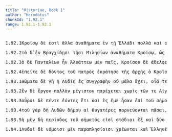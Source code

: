 ```yaml
---
title: "Historiae, Book 1"
author: "Herodotus"
chunkId: "1.92.1"
range: 1.92.1-1.92.1
---
```


<pre class="greek prose syntax" data-urn="urn:cts:greekLit:tlg0016.tlg001"><p><span class="subdoc" data-subdoc="1.92.1">1.92.1</span><span class="sentence"><span class=" dative" data-flags="n-s---md-" data-head="10" data-id="1" data-lemma="Κροῖσος">Κροίσῳ </span><span class=" " data-flags="d--------" data-head="3" data-id="2" data-lemma="δέ">δὲ </span><span class="verb " data-flags="v3spia---" data-head="0" data-id="3" data-lemma="εἰμί">ἐστὶ </span><span class=" nominative" data-flags="a-p---nn-" data-head="5" data-id="4" data-lemma="ἄλλος">ἄλλα </span><span class=" nominative" data-def="that which is set up:, votive offering set up, delight, ornament" data-flags="n-p---nn-" data-head="10" data-id="5" data-lemma="ἀνάθημα">ἀναθήματα </span><span class=" " data-def="into, to, into" data-flags="r--------" data-head="3" data-id="6" data-lemma="εἰς">ἐν </span><span class=" dative" data-flags="l-s---fd-" data-head="8" data-id="7" data-lemma="ὁ">τῇ </span><span class=" dative" data-def="part of Phthiotis, Northern Greece, all lands inhabited by Hellenes" data-flags="n-s---fd-" data-head="6" data-id="8" data-lemma="Ἑλλάς">Ἑλλάδι </span><span class=" nominative" data-def="many, many, many" data-flags="a-p---nn-" data-head="5" data-id="9" data-lemma="πολύς">πολλὰ </span><span class=" " data-flags="c--------" data-head="3" data-id="10" data-lemma="καί">καὶ </span><span class=" " data-flags="d--------" data-head="14" data-id="11" data-lemma="οὐ">οὐ </span><span class=" nominative" data-flags="l-p---nn-" data-head="13" data-id="12" data-lemma="ὁ">τὰ </span><span class="verb nominative" data-def="verbum, word, will say" data-flags="v-prpenn-" data-head="10" data-id="13" data-lemma="ἐρῶ">εἰρημένα </span><span class=" nominative" data-def="alone, solitary, bereft of, without" data-flags="a-p---nn-" data-head="13" data-id="14" data-lemma="μόνος">μοῦνα</span><span class=" " data-flags="u--------" data-head="0" data-id="15" data-lemma=".">. </span></span><span class="sentence"><span class=" " data-def="into, to, into" data-flags="r--------" data-head="41" data-id="1" data-lemma="εἰς">ἐν </span><span class=" " data-def="indeed, of a truth, but, indeed" data-flags="d--------" data-head="32" data-id="2" data-lemma="μέν">μὲν </span><span class=" " data-def="for, yes, . . , no, ay doubtless" data-flags="d--------" data-head="32" data-id="3" data-lemma="γάρ">γὰρ </span><span class=" dative" data-def="to Thebes, at Thebes, from Thebes" data-flags="n-p---fd-" data-head="1" data-id="4" data-lemma="Θῆβαι">Θήβῃσι </span><span class=" dative" data-flags="l-p---fd-" data-head="4" data-id="5" data-lemma="ὁ">τῇσι </span><span class=" genitive" data-def="a Boeotian, cattle-pastures, gluttonous" data-flags="n-p---mg-" data-head="4" data-id="6" data-lemma="Βοιωτός">Βοιωτῶν </span><span class=" nominative" data-def="three-footed, of, with three feet, measuring three feet" data-flags="n-s---mn-" data-head="41" data-id="7" data-lemma="τρίπους">τρίπους </span><span class=" nominative" data-def="golden, golden, enriched" data-flags="a-s---mn-" data-head="7" data-id="8" data-lemma="χρύσεος">χρύσεος</span><span class=" " data-flags="u--------" data-head="11" data-id="9" data-lemma=",">, </span><span class=" accusative" data-flags="l-s---ma-" data-head="11" data-id="10" data-lemma="ὁ">τὸν </span><span class="verb " data-def="lay upon, lay on, put on board ship" data-flags="v3saia---" data-head="7" data-id="11" data-lemma="ἀνατίθημι">ἀνέθηκέ </span><span class=" dative" data-flags="l-s---md-" data-head="13" data-id="12" data-lemma="ὁ">τῷ </span><span class=" dative" data-def="" data-flags="n-s---md-" data-head="11" data-id="13" data-lemma="Ἀπόλλων">Ἀπόλλωνι </span><span class=" dative" data-flags="l-s---md-" data-head="13" data-id="14" data-lemma="ὁ">τῷ </span><span class=" dative" data-flags="a-s---md-" data-head="13" data-id="15" data-lemma="Ἰσμήνιος">Ἰσμηνίῳ</span><span class=" " data-flags="u--------" data-head="41" data-id="16" data-lemma=",">, </span><span class=" " data-def="into, to, into" data-flags="r--------" data-head="42" data-id="17" data-lemma="εἰς">ἐν </span><span class=" " data-flags="d--------" data-head="32" data-id="18" data-lemma="δέ">δὲ </span><span class=" dative" data-def="magic" data-flags="n-s---fd-" data-head="17" data-id="19" data-lemma="Ἔφεσος">Ἐφέσῳ </span><span class=" nominative" data-flags="l-p---fn-" data-head="22" data-id="20" data-lemma="ὁ">αἵ </span><span class=" " data-flags="d--------" data-head="25" data-id="21" data-lemma="τε">τε </span><span class=" nominative" data-def="bullock, bull, ox, cow, cattle" data-flags="n-p---mn-" data-head="25" data-id="22" data-lemma="βοῦς">βόες </span><span class=" nominative" data-flags="l-p---fn-" data-head="22" data-id="23" data-lemma="ὁ">αἱ </span><span class=" nominative" data-def="golden, golden, enriched" data-flags="a-p---fn-" data-head="22" data-id="24" data-lemma="χρύσεος">χρύσεαι </span><span class=" " data-flags="c--------" data-head="42" data-id="25" data-lemma="καί">καὶ </span><span class=" genitive" data-flags="l-p---mg-" data-head="27" data-id="26" data-lemma="ὁ">τῶν </span><span class=" genitive" data-def="pillar, pillars, pillars" data-flags="n-p---mg-" data-head="29" data-id="27" data-lemma="κίων">κιόνων </span><span class=" nominative" data-flags="l-p---fn-" data-head="29" data-id="28" data-lemma="ὁ">αἱ </span><span class=" nominative" data-def="many, many, many" data-flags="a-p---fn-" data-head="25" data-id="29" data-lemma="πολύς">πολλαί</span><span class=" " data-flags="u--------" data-head="42" data-id="30" data-lemma=",">, </span><span class=" " data-def="into, to, into" data-flags="r--------" data-head="43" data-id="31" data-lemma="εἰς">ἐν </span><span class=" " data-flags="c--------" data-head="0" data-id="32" data-lemma="δέ">δὲ </span><span class=" genitive" data-def="before a temple, whose statues stood before the temple, before the great temple" data-flags="n-s---fg-" data-head="31" data-id="33" data-lemma="πρόναος">Προνηίης </span><span class=" genitive" data-flags="l-s---fg-" data-head="33" data-id="34" data-lemma="ὁ">τῆς </span><span class=" " data-def="into, to, into" data-flags="r--------" data-head="33" data-id="35" data-lemma="εἰς">ἐν </span><span class=" dative" data-def="Delphi, at Delphi, the Delphians" data-flags="n-p---md-" data-head="35" data-id="36" data-lemma="Δελφοί">Δελφοῖσι </span><span class=" nominative" data-def="shield, body of men-at-arms, deep" data-flags="n-s---fn-" data-head="43" data-id="37" data-lemma="ἀσπίς">ἀσπὶς </span><span class=" nominative" data-def="golden, golden, enriched" data-flags="a-s---fn-" data-head="37" data-id="38" data-lemma="χρύσεος">χρυσέη </span><span class=" nominative" data-def="big, full-grown, elder" data-flags="a-s---fn-" data-head="37" data-id="39" data-lemma="μέγας">μεγάλη</span><span class=" " data-flags="u--------" data-head="0" data-id="40" data-lemma=".">. </span></span><span class="sentence"><span class=" nominative" data-def="this, u, this man here" data-flags="p-p---nn-" data-head="7" data-id="1" data-lemma="οὗτος">ταῦτα </span><span class=" " data-def="indeed, of a truth, but, indeed" data-flags="d--------" data-head="11" data-id="2" data-lemma="μέν">μὲν </span><span class=" " data-flags="d--------" data-head="4" data-id="3" data-lemma="καί">καὶ </span><span class=" " data-def="yet, still, ever, already" data-flags="d--------" data-head="8" data-id="4" data-lemma="ἔτι">ἔτι </span><span class=" " data-def="into, to, into" data-flags="r--------" data-head="8" data-id="5" data-lemma="εἰς">ἐς </span><span class=" accusative" data-def="I at least, for my part, indeed, for myself, me, we two" data-flags="p1s---ma-" data-head="5" data-id="6" data-lemma="ἐγώ">ἐμὲ </span><span class="verb " data-flags="v3siia---" data-head="11" data-id="7" data-lemma="εἰμί">ἦν </span><span class="verb nominative" data-flags="v-pppann-" data-head="7" data-id="8" data-lemma="περίειμι">περιεόντα</span><span class=" " data-flags="u--------" data-head="7" data-id="9" data-lemma=",">, </span><span class=" nominative" data-flags="l-p---nn-" data-head="12" data-id="10" data-lemma="ὁ">τὰ </span><span class=" " data-flags="c--------" data-head="0" data-id="11" data-lemma="δέ">δ̓ </span><span class="verb " data-def="destroy utterly, perish utterly out of, perish utterly" data-flags="v3sria---" data-head="11" data-id="12" data-lemma="ἐξαπόλλυμι">ἐξαπόλωλε </span><span class=" genitive" data-flags="l-p---ng-" data-head="14" data-id="13" data-lemma="ὁ">τῶν </span><span class=" genitive" data-def="that which is set up:, votive offering set up, delight, ornament" data-flags="n-p---ng-" data-head="10" data-id="14" data-lemma="ἀνάθημα">ἀναθημάτων</span><span class=" " data-flags="u--------" data-head="0" data-id="15" data-lemma="·">· </span></span></p><p><span class="subdoc" data-subdoc="1.92.2">1.92.2</span><span class="sentence"><span class=" nominative" data-flags="l-p---nn-" data-head="7" data-id="1" data-lemma="ὁ">τὰ </span><span class=" " data-flags="d--------" data-head="23" data-id="2" data-lemma="δέ">δ̓ </span><span class=" " data-def="into, to, into" data-flags="r--------" data-head="7" data-id="3" data-lemma="εἰς">ἐν </span><span class=" dative" data-flags="n-p---md-" data-head="3" data-id="4" data-lemma="Βράγχιδαι">Βραγχίδῃσι </span><span class=" dative" data-flags="l-p---fd-" data-head="4" data-id="5" data-lemma="ὁ">τῇσι </span><span class=" genitive" data-def="the Milesians" data-flags="n-p---fg-" data-head="4" data-id="6" data-lemma="Μιλήσιος">Μιλησίων </span><span class=" nominative" data-def="that which is set up:, votive offering set up, delight, ornament" data-flags="n-p---nn-" data-head="23" data-id="7" data-lemma="ἀνάθημα">ἀναθήματα </span><span class=" dative" data-flags="n-s---md-" data-head="7" data-id="8" data-lemma="Κροῖσος">Κροίσῳ</span><span class=" " data-flags="u--------" data-head="10" data-id="9" data-lemma=",">, </span><span class=" " data-def="so, thus, as, how" data-flags="c--------" data-head="23" data-id="10" data-lemma="ὡς">ὡς </span><span class=" nominative" data-def="I at least, for my part, indeed, for myself, me, we two" data-flags="p1s---mn-" data-head="12" data-id="11" data-lemma="ἐγώ">ἐγὼ </span><span class="verb " data-def="learn, by hearsay, by inquiry" data-flags="v1spie---" data-head="10" data-id="12" data-lemma="πυνθάνομαι">πυνθάνομαι</span><span class=" " data-flags="u--------" data-head="10" data-id="13" data-lemma=",">, </span><span class=" nominative" data-def="equal, like, like" data-flags="a-p---nn-" data-head="17" data-id="14" data-lemma="ἴσος">ἴσα </span><span class=" " data-flags="d--------" data-head="17" data-id="15" data-lemma="τε">τε </span><span class=" accusative" data-def="standing-place, farmstead, steading, stable" data-flags="n-s---ma-" data-head="14" data-id="16" data-lemma="σταθμός">σταθμὸν </span><span class=" " data-flags="c--------" data-head="23" data-id="17" data-lemma="καί">καὶ </span><span class=" nominative" data-flags="a-p---nn-" data-head="17" data-id="18" data-lemma="ὁμοῖος">ὅμοια </span><span class=" dative" data-flags="l-p---md-" data-head="17" data-id="19" data-lemma="ὁ">τοῖσι </span><span class=" " data-def="into, to, into" data-flags="r--------" data-head="19" data-id="20" data-lemma="εἰς">ἐν </span><span class=" dative" data-def="Delphi, at Delphi, the Delphians" data-flags="n-p---md-" data-head="20" data-id="21" data-lemma="Δελφοί">Δελφοῖσι</span><span class=" " data-flags="u--------" data-head="0" data-id="22" data-lemma="...">... </span></span><span class="sentence"><span class=" accusative" data-flags="l-p---na-" data-head="11" data-id="1" data-lemma="ὁ">τὰ </span><span class=" " data-def="indeed, of a truth, but, indeed" data-flags="d--------" data-head="22" data-id="2" data-lemma="μέν">μέν </span><span class=" " data-flags="d--------" data-head="7" data-id="3" data-lemma="νῦν">νυν </span><span class=" " data-def="into, to, into" data-flags="r--------" data-head="7" data-id="4" data-lemma="εἰς">ἔς </span><span class=" " data-flags="d--------" data-head="7" data-id="5" data-lemma="τε">τε </span><span class=" accusative" data-def="Delphi, at Delphi, the Delphians" data-flags="n-p---ma-" data-head="4" data-id="6" data-lemma="Δελφοί">Δελφοὺς </span><span class=" " data-flags="c--------" data-head="1" data-id="7" data-lemma="καί">καὶ </span><span class=" " data-def="into, to, into" data-flags="r--------" data-head="7" data-id="8" data-lemma="εἰς">ἐς </span><span class=" genitive" data-flags="l-s---mg-" data-head="10" data-id="9" data-lemma="ὁ">τοῦ </span><span class=" genitive" data-def="Amphiaraus, sanctuary of A, festival of A" data-flags="n-s---fg-" data-head="8" data-id="10" data-lemma="Ἀμφιάραος">Ἀμφιάρεω </span><span class="verb " data-def="lay upon, lay on, put on board ship" data-flags="v3saia---" data-head="22" data-id="11" data-lemma="ἀνατίθημι">ἀνέθηκε </span><span class=" nominative" data-def="in, of the house, of" data-flags="a-p---nn-" data-head="15" data-id="12" data-lemma="οἰκεῖος">οἰκήιά </span><span class=" " data-flags="d--------" data-head="15" data-id="13" data-lemma="τε">τε </span><span class="verb accusative" data-flags="v-pppana-" data-head="1" data-id="14" data-lemma="εἰμί">ἐόντα </span><span class=" " data-flags="c--------" data-head="14" data-id="15" data-lemma="καί">καὶ </span><span class=" genitive" data-flags="l-p---ng-" data-head="18" data-id="16" data-lemma="ὁ">τῶν </span><span class=" genitive" data-flags="a-p---ng-" data-head="18" data-id="17" data-lemma="πατρώιος">πατρωίων </span><span class=" genitive" data-def="need, a thing that one needs, uses" data-flags="n-p---ng-" data-head="19" data-id="18" data-lemma="χρῆμα">χρημάτων </span><span class=" accusative" data-def="beginning of a sacrifice, primal offering, banquet, firstlings" data-flags="n-s---fa-" data-head="15" data-id="19" data-lemma="ἀπαρχή">ἀπαρχήν</span><span class=" " data-flags="u--------" data-head="11" data-id="20" data-lemma=",">, </span><span class=" nominative" data-flags="l-p---nn-" data-head="24" data-id="21" data-lemma="ὁ">τὰ </span><span class=" " data-flags="c--------" data-head="0" data-id="22" data-lemma="δέ">δὲ </span><span class=" nominative" data-flags="a-p---nn-" data-head="24" data-id="23" data-lemma="ἄλλος">ἄλλα </span><span class=" nominative" data-def="that which is set up:, votive offering set up, delight, ornament" data-flags="n-p---nn-" data-head="27" data-id="24" data-lemma="ἀνάθημα">ἀναθήματα </span><span class=" " data-def="from out of, from, out of, forth from" data-flags="r--------" data-head="27" data-id="25" data-lemma="ἐκ">ἐξ </span><span class=" genitive" data-def="nar-, ner-, nṛ-, nṛ" data-flags="n-s---mg-" data-head="28" data-id="26" data-lemma="ἀνήρ">ἀνδρὸς </span><span class="verb " data-def="come into a new state of being, come into being, to be born" data-flags="v3saia---" data-head="22" data-id="27" data-lemma="γίγνομαι">ἐγένετο </span><span class=" genitive" data-def="sum, that which is one's own, one's substance, property, substance" data-flags="n-s---fg-" data-head="25" data-id="28" data-lemma="οὐσία">οὐσίης </span><span class=" genitive" data-def="hated, hateful, hateful, hating, hostile" data-flags="a-s---mg-" data-head="26" data-id="29" data-lemma="ἐχθρός">ἐχθροῦ</span><span class=" " data-flags="u--------" data-head="37" data-id="30" data-lemma=",">, </span><span class=" nominative" data-flags="p-s---mn-" data-head="37" data-id="31" data-lemma="ὅς">ὅς </span><span class=" dative" data-def="" data-flags="p-s---md-" data-head="37" data-id="32" data-lemma="ἕ">οἱ </span><span class=" " data-def="before, until, before, sooner" data-flags="d--------" data-head="37" data-id="33" data-lemma="πρίν">πρὶν </span><span class=" " data-flags="c--------" data-head="33" data-id="34" data-lemma="ἤ">ἢ </span><span class="verb " data-def="to be king, rule, reign, was king, reigned as queen" data-flags="v--ana---" data-head="34" data-id="35" data-lemma="βασιλεύω">βασιλεῦσαι </span><span class=" nominative" data-def="one of the opposite faction, party" data-flags="n-s---mn-" data-head="31" data-id="36" data-lemma="ἀντιστασιώτης">ἀντιστασιώτης </span><span class="verb " data-def="set down, bring, to land" data-flags="v3slia---" data-head="26" data-id="37" data-lemma="καθίστημι">κατεστήκεε</span><span class=" " data-flags="u--------" data-head="37" data-id="38" data-lemma=",">, </span><span class="verb nominative" data-def="assist zealously, help in promoting, b" data-flags="v-sppamn-" data-head="37" data-id="39" data-lemma="συσπεύδω">συσπεύδων </span><span class=" dative" data-flags="n-s---md-" data-head="41" data-id="40" data-lemma="Πανταλέων">Πανταλέοντι </span><span class="verb " data-def="come into a new state of being, come into being, to be born" data-flags="v--anm---" data-head="39" data-id="41" data-lemma="γίγνομαι">γενέσθαι </span><span class=" accusative" data-flags="l-s---fa-" data-head="44" data-id="42" data-lemma="ὁ">τὴν </span><span class=" genitive" data-def="a Lydian" data-flags="n-p---mg-" data-head="44" data-id="43" data-lemma="Λυδός">Λυδῶν </span><span class=" accusative" data-def="beginning, origin, a foundation, source" data-flags="n-s---fa-" data-head="41" data-id="44" data-lemma="ἀρχή">ἀρχήν</span><span class=" " data-flags="u--------" data-head="0" data-id="45" data-lemma=".">. </span></span></p><p><span class="subdoc" data-subdoc="1.92.3">1.92.3</span><span class="sentence"><span class=" nominative" data-flags="l-s---mn-" data-head="3" data-id="1" data-lemma="ὁ">ὁ </span><span class=" " data-flags="d--------" data-head="4" data-id="2" data-lemma="δέ">δὲ </span><span class=" nominative" data-flags="n-s---mn-" data-head="4" data-id="3" data-lemma="Πανταλέων">Πανταλέων </span><span class="verb " data-flags="v3siia---" data-head="0" data-id="4" data-lemma="εἰμί">ἦν </span><span class=" genitive" data-flags="n-s---mg-" data-head="7" data-id="5" data-lemma="Ἀλυάττης">Ἀλυάττεω </span><span class=" " data-def="indeed, of a truth, but, indeed" data-flags="d--------" data-head="10" data-id="6" data-lemma="μέν">μὲν </span><span class=" nominative" data-def="child, son, daughter" data-flags="n-s---mn-" data-head="10" data-id="7" data-lemma="παῖς">παῖς</span><span class=" " data-flags="u--------" data-head="7" data-id="8" data-lemma=",">, </span><span class=" genitive" data-flags="n-s---mg-" data-head="11" data-id="9" data-lemma="Κροῖσος">Κροίσου </span><span class=" " data-flags="c--------" data-head="4" data-id="10" data-lemma="δέ">δὲ </span><span class=" nominative" data-def="son of the same mother, brother, brother and sister" data-flags="n-s---mn-" data-head="10" data-id="11" data-lemma="ἀδελφός">ἀδελφεὸς </span><span class=" " data-flags="d--------" data-head="13" data-id="12" data-lemma="οὐ">οὐκ </span><span class=" nominative" data-def="born of the same mother" data-flags="a-s---mn-" data-head="11" data-id="13" data-lemma="ὁμομήτριος">ὁμομήτριος</span><span class=" " data-flags="u--------" data-head="0" data-id="14" data-lemma="·">· </span></span><span class="sentence"><span class=" nominative" data-flags="n-s---mn-" data-head="6" data-id="1" data-lemma="Κροῖσος">Κροῖσος </span><span class=" " data-def="indeed, of a truth, but, indeed" data-flags="d--------" data-head="11" data-id="2" data-lemma="μέν">μὲν </span><span class=" " data-def="for, yes, . . , no, ay doubtless" data-flags="d--------" data-head="11" data-id="3" data-lemma="γάρ">γὰρ </span><span class=" " data-def="from out of, from, out of, forth from" data-flags="r--------" data-head="6" data-id="4" data-lemma="ἐκ">ἐκ </span><span class=" genitive" data-def="Carian woman" data-flags="n-s---fg-" data-head="4" data-id="5" data-lemma="Κάειρα">Καείρης </span><span class="verb " data-flags="v3siia---" data-head="11" data-id="6" data-lemma="εἰμί">ἦν </span><span class=" genitive" data-def="woman, man, mistress, lady" data-flags="n-s---fg-" data-head="5" data-id="7" data-lemma="γυνή">γυναικὸς </span><span class=" dative" data-flags="n-s---md-" data-head="7" data-id="8" data-lemma="Ἀλυάττης">Ἀλυάττῃ</span><span class=" " data-flags="u--------" data-head="6" data-id="9" data-lemma=",">, </span><span class=" nominative" data-flags="n-s---mn-" data-head="15" data-id="10" data-lemma="Πανταλέων">Πανταλέων </span><span class=" " data-flags="c--------" data-head="0" data-id="11" data-lemma="δέ">δὲ </span><span class=" " data-def="from out of, from, out of, forth from" data-flags="r--------" data-head="15" data-id="12" data-lemma="ἐκ">ἐξ </span><span class=" genitive" data-def="the Ionian flower" data-flags="n-s---fg-" data-head="12" data-id="13" data-lemma="Ἰάς">Ἰάδος</span><span class=" " data-flags="u--------" data-head="0" data-id="14" data-lemma=".">. </span></span></p><p><span class="subdoc" data-subdoc="1.92.4">1.92.4</span><span class="sentence"><span class=" " data-flags="c--------" data-head="22" data-id="1" data-lemma="ἐπεί">ἐπείτε </span><span class=" " data-flags="d--------" data-head="22" data-id="2" data-lemma="δέ">δὲ </span><span class="verb genitive" data-def="Aër, give freely, to be ready to give, offer" data-flags="v-sapamg-" data-head="6" data-id="3" data-lemma="δίδωμι">δόντος </span><span class=" genitive" data-flags="l-s---mg-" data-head="5" data-id="4" data-lemma="ὁ">τοῦ </span><span class=" genitive" data-def="pitṛ[snull ]u, father, grandfather" data-flags="n-s---mg-" data-head="3" data-id="5" data-lemma="πατήρ">πατρὸς </span><span class="verb " data-def="to be strong, powerful, rule, hold sway, sway" data-flags="v3saia---" data-head="1" data-id="6" data-lemma="κρατέω">ἐκράτησε </span><span class=" genitive" data-flags="l-s---fg-" data-head="8" data-id="7" data-lemma="ὁ">τῆς </span><span class=" genitive" data-def="beginning, origin, a foundation, source" data-flags="n-s---fg-" data-head="6" data-id="8" data-lemma="ἀρχή">ἀρχῆς </span><span class=" nominative" data-flags="l-s---mn-" data-head="10" data-id="9" data-lemma="ὁ">ὁ </span><span class=" nominative" data-flags="n-s---mn-" data-head="6" data-id="10" data-lemma="Κροῖσος">Κροῖσος</span><span class=" " data-flags="u--------" data-head="1" data-id="11" data-lemma=",">, </span><span class=" accusative" data-flags="l-s---ma-" data-head="13" data-id="12" data-lemma="ὁ">τὸν </span><span class=" accusative" data-def="man, gods, the men" data-flags="n-s---ma-" data-head="19" data-id="13" data-lemma="ἄνθρωπος">ἄνθρωπον </span><span class=" accusative" data-flags="l-s---ma-" data-head="13" data-id="14" data-lemma="ὁ">τὸν </span><span class="verb accusative" data-def="act against, seek to counteract, act in opposition, oppose" data-flags="v-sppama-" data-head="13" data-id="15" data-lemma="ἀντιπράσσω">ἀντιπρήσσοντα </span><span class=" " data-flags="r--------" data-head="18" data-id="16" data-lemma="ἐπί">ἐπὶ </span><span class=" genitive" data-def="prickly teasel, carding-comb" data-flags="n-s---mg-" data-head="16" data-id="17" data-lemma="κνάφος">κνάφου </span><span class="verb nominative" data-def="sulcus, velkù, draw, drag" data-flags="v-sppamn-" data-head="19" data-id="18" data-lemma="ἕλκω">ἕλκων </span><span class="verb " data-def="destroy utterly, make away with, kill, destroy, ruin" data-flags="v3saia---" data-head="22" data-id="19" data-lemma="διαφθείρω">διέφθειρε</span><span class=" " data-flags="u--------" data-head="19" data-id="20" data-lemma=",">, </span><span class=" accusative" data-flags="l-s---fa-" data-head="23" data-id="21" data-lemma="ὁ">τὴν </span><span class=" " data-flags="c--------" data-head="0" data-id="22" data-lemma="δέ">δὲ </span><span class=" accusative" data-def="sum, that which is one's own, one's substance, property, substance" data-flags="n-s---fa-" data-head="27" data-id="23" data-lemma="οὐσία">οὐσίην </span><span class=" genitive" data-def="self, him, her, it, the very one, the same" data-flags="p-s---mg-" data-head="23" data-id="24" data-lemma="αὐτός">αὐτοῦ </span><span class=" " data-def="yet, still, ever, already" data-flags="d--------" data-head="26" data-id="25" data-lemma="ἔτι">ἔτι </span><span class=" accusative" data-def="before, in front, fore, in front" data-flags="a-s---na-" data-head="27" data-id="26" data-lemma="πρότερος">πρότερον </span><span class="verb nominative" data-def="dedicate, devote, was consecrated, set up, establish as sacred" data-flags="v-sapamn-" data-head="32" data-id="27" data-lemma="καθιερόω">κατιρώσας </span><span class=" " data-flags="d--------" data-head="32" data-id="28" data-lemma="τότε">τότε </span><span class=" dative" data-flags="n-s---md-" data-head="32" data-id="29" data-lemma="τρόπος">τρόπῳ </span><span class=" dative" data-flags="l-s---md-" data-head="29" data-id="30" data-lemma="ὁ">τῷ </span><span class="verb dative" data-def="verbum, word, will say" data-flags="v-srpemd-" data-head="29" data-id="31" data-lemma="ἐρῶ">εἰρημένῳ </span><span class="verb " data-def="lay upon, lay on, put on board ship" data-flags="v3saia---" data-head="22" data-id="32" data-lemma="ἀνατίθημι">ἀνέθηκε </span><span class=" " data-def="into, to, into" data-flags="r--------" data-head="35" data-id="33" data-lemma="εἰς">ἐς </span><span class=" accusative" data-flags="p-p---na-" data-head="33" data-id="34" data-lemma="ὅς">τὰ </span><span class="verb " data-def="ask, inquire, learn by inquiry, ask after" data-flags="v3spse---" data-head="32" data-id="35" data-lemma="ἔρομαι">εἴρηται</span><span class=" " data-flags="u--------" data-head="0" data-id="36" data-lemma=".">. </span></span><span class="sentence"><span class=" " data-flags="d--------" data-head="6" data-id="1" data-lemma="καί">καὶ </span><span class=" " data-def="round about, all round, on both sides, pári" data-flags="r--------" data-head="6" data-id="2" data-lemma="περί">περὶ </span><span class=" " data-def="indeed, of a truth, but, indeed" data-flags="d--------" data-head="6" data-id="3" data-lemma="μέν">μὲν </span><span class=" genitive" data-def="that which is set up:, votive offering set up, delight, ornament" data-flags="n-p---ng-" data-head="2" data-id="4" data-lemma="ἀνάθημα">ἀναθημάτων </span><span class=" nominative" data-def="so large, so tall, so great, so many" data-flags="p-p---nn-" data-head="6" data-id="5" data-lemma="τοσοῦτος">τοσαῦτα </span><span class="verb " data-def="say" data-flags="v3spme---" data-head="0" data-id="6" data-lemma="εἰρέω">εἰρήσθω</span><span class=" " data-flags="u--------" data-head="0" data-id="7" data-lemma=".">. </span></span></p><p><span class="subdoc" data-subdoc="1.93.1">1.93.1</span><span class="sentence"><span class=" nominative" data-def="wonder, marvel, a wonder, strange" data-flags="n-p---nn-" data-head="10" data-id="1" data-lemma="θαῦμα">θώματα </span><span class=" " data-flags="d--------" data-head="10" data-id="2" data-lemma="δέ">δὲ </span><span class=" nominative" data-def="earth, heaven, land" data-flags="n-s---fn-" data-head="10" data-id="3" data-lemma="γῆ">γῆ </span><span class=" nominative" data-flags="l-s---fn-" data-head="3" data-id="4" data-lemma="ὁ">ἡ </span><span class=" vocative" data-flags="n-s---mv-" data-head="3" data-id="5" data-lemma="Λυδίας">Λυδίη </span><span class=" " data-def="into, to, into" data-flags="r--------" data-head="10" data-id="6" data-lemma="εἰς">ἐς </span><span class=" accusative" data-def="writing, noting down, material for writing" data-flags="n-s---fa-" data-head="6" data-id="7" data-lemma="συγγραφή">συγγραφὴν </span><span class=" " data-flags="d--------" data-head="9" data-id="8" data-lemma="οὐ">οὐ </span><span class=" " data-def="very, exceedingly, very, every one" data-flags="d--------" data-head="10" data-id="9" data-lemma="μάλα">μάλα </span><span class="verb " data-flags="v3spia---" data-head="0" data-id="10" data-lemma="ἔχω">ἔχει</span><span class=" " data-flags="u--------" data-head="12" data-id="11" data-lemma=",">, </span><span class=" accusative" data-def="such as, of what sort, what a man, what" data-flags="a-p---na-" data-head="26" data-id="12" data-lemma="οἷος">οἷά </span><span class=" " data-flags="d--------" data-head="26" data-id="13" data-lemma="τε">τε </span><span class=" " data-flags="d--------" data-head="15" data-id="14" data-lemma="καί">καὶ </span><span class=" nominative" data-flags="a-s---fn-" data-head="16" data-id="15" data-lemma="ἄλλος">ἄλλη </span><span class=" nominative" data-def="space, room in which a thing is, partly occupied space" data-flags="n-s---fn-" data-head="26" data-id="16" data-lemma="χώρα">χώρη</span><span class=" " data-flags="u--------" data-head="18" data-id="17" data-lemma=",">, </span><span class=" " data-def="" data-flags="r--------" data-head="10" data-id="18" data-lemma="παρέξ">πάρεξ </span><span class=" genitive" data-flags="l-s---ng-" data-head="24" data-id="19" data-lemma="ὁ">τοῦ </span><span class=" " data-def="from out of, from, out of, forth from" data-flags="r--------" data-head="23" data-id="20" data-lemma="ἐκ">ἐκ </span><span class=" genitive" data-flags="l-s---mg-" data-head="22" data-id="21" data-lemma="ὁ">τοῦ </span><span class=" genitive" data-def="Mount Tmolus, Erster Bericht" data-flags="n-s---mg-" data-head="20" data-id="22" data-lemma="Τμῶλος">Τμώλου </span><span class="verb genitive" data-def="bring down, will bring, down" data-flags="v-sppeng-" data-head="24" data-id="23" data-lemma="καταφέρω">καταφερομένου </span><span class=" genitive" data-def="that which is rubbed, scraped off, shavings, scrapings, chips, dust" data-flags="n-s---ng-" data-head="18" data-id="24" data-lemma="ψῆγμα">ψήγματος</span><span class=" " data-flags="u--------" data-head="0" data-id="25" data-lemma=".">. </span></span></p><p><span class="subdoc" data-subdoc="1.93.2">1.93.2</span><span class="sentence"><span class=" accusative" data-def="sem, sm, i" data-flags="a-s---na-" data-head="3" data-id="1" data-lemma="εἷς">ἓν </span><span class=" " data-flags="d--------" data-head="6" data-id="2" data-lemma="δέ">δὲ </span><span class=" accusative" data-def="weorc, var[schwa]za, work" data-flags="n-s---na-" data-head="6" data-id="3" data-lemma="ἔργον">ἔργον </span><span class=" accusative" data-def="many, many, many" data-flags="a-s---na-" data-head="5" data-id="4" data-lemma="πολύς">πολλὸν </span><span class=" accusative" data-def="big, full-grown, elder" data-flags="a-s---na-" data-head="3" data-id="5" data-lemma="μέγας">μέγιστον </span><span class="verb " data-def="hand over, furnish, supply, will provide" data-flags="v3spie---" data-head="0" data-id="6" data-lemma="παρέχω">παρέχεται </span><span class=" " data-def="separately, apart, set, apart, in reserve" data-flags="r--------" data-head="6" data-id="7" data-lemma="χωρίς">χωρὶς </span><span class=" genitive" data-flags="l-p---mg-" data-head="10" data-id="8" data-lemma="ὁ">τῶν </span><span class=" " data-flags="d--------" data-head="12" data-id="9" data-lemma="τε">τε </span><span class=" genitive" data-def="in Egyptian style" data-flags="n-p---mg-" data-head="12" data-id="10" data-lemma="Αἰγύπτιος">Αἰγυπτίων </span><span class=" genitive" data-def="weorc, var[schwa]za, work" data-flags="n-p---ng-" data-head="7" data-id="11" data-lemma="ἔργον">ἔργων </span><span class=" " data-flags="c--------" data-head="11" data-id="12" data-lemma="καί">καὶ </span><span class=" genitive" data-flags="l-p---mg-" data-head="14" data-id="13" data-lemma="ὁ">τῶν </span><span class=" genitive" data-flags="n-p---mg-" data-head="12" data-id="14" data-lemma="Βαβυλώνιος">Βαβυλωνίων</span><span class=" " data-flags="u--------" data-head="0" data-id="15" data-lemma="·">· </span></span><span class="sentence"><span class="verb " data-flags="v3spia---" data-head="0" data-id="1" data-lemma="εἰμί">ἔστι </span><span class=" " data-flags="d--------" data-head="1" data-id="2" data-lemma="αὐτόθι">αὐτόθι </span><span class=" genitive" data-flags="n-s---mg-" data-head="7" data-id="3" data-lemma="Ἀλυάττης">Ἀλυάττεω </span><span class=" genitive" data-flags="l-s---mg-" data-head="6" data-id="4" data-lemma="ὁ">τοῦ </span><span class=" genitive" data-flags="n-s---mg-" data-head="6" data-id="5" data-lemma="Κροῖσος">Κροίσου </span><span class=" genitive" data-def="pitṛ[snull ]u, father, grandfather" data-flags="n-s---mg-" data-head="3" data-id="6" data-lemma="πατήρ">πατρὸς </span><span class=" nominative" data-def="sign, mark, token, sign from heaven, omen, portent, sign to do" data-flags="n-s---nn-" data-head="1" data-id="7" data-lemma="σῆμα">σῆμα</span><span class=" " data-flags="u--------" data-head="13" data-id="8" data-lemma=",">, </span><span class=" genitive" data-flags="p-s---ng-" data-head="11" data-id="9" data-lemma="ὅς">τοῦ </span><span class=" nominative" data-flags="l-s---fn-" data-head="11" data-id="10" data-lemma="ὁ">ἡ </span><span class=" nominative" data-def="man's high boot, half-boot, soldiers' boots" data-flags="n-s---fn-" data-head="13" data-id="11" data-lemma="κρηπίς">κρηπὶς </span><span class=" " data-def="indeed, of a truth, but, indeed" data-flags="d--------" data-head="18" data-id="12" data-lemma="μέν">μὲν </span><span class="verb " data-flags="v3spia---" data-head="18" data-id="13" data-lemma="εἰμί">ἐστὶ </span><span class=" genitive" data-def="stone, stones, stonequoit" data-flags="n-p---mg-" data-head="13" data-id="14" data-lemma="λίθος">λίθων </span><span class=" genitive" data-def="big, full-grown, elder" data-flags="a-p---mg-" data-head="14" data-id="15" data-lemma="μέγας">μεγάλων</span><span class=" " data-flags="u--------" data-head="13" data-id="16" data-lemma=",">, </span><span class=" nominative" data-flags="l-s---nn-" data-head="20" data-id="17" data-lemma="ὁ">τὸ </span><span class=" " data-flags="c--------" data-head="7" data-id="18" data-lemma="δέ">δὲ </span><span class=" nominative" data-flags="a-s---nn-" data-head="20" data-id="19" data-lemma="ἄλλος">ἄλλο </span><span class=" nominative" data-def="sign, mark, token, sign from heaven, omen, portent, sign to do" data-flags="n-s---nn-" data-head="24" data-id="20" data-lemma="σῆμα">σῆμα </span><span class=" nominative" data-def="earth thrown up, bank, mound, dyke, dam" data-flags="n-s---nn-" data-head="24" data-id="21" data-lemma="χῶμα">χῶμα </span><span class=" genitive" data-def="earth, heaven, land" data-flags="n-s---fg-" data-head="21" data-id="22" data-lemma="γῆ">γῆς</span><span class=" " data-flags="u--------" data-head="0" data-id="23" data-lemma=".">. </span></span><span class="sentence"><span class="verb " data-def="work out, bring to completion, finish, make" data-flags="v3paie---" data-head="0" data-id="1" data-lemma="ἐξεργάζομαι">ἐξεργάσαντο </span><span class=" " data-flags="d--------" data-head="10" data-id="2" data-lemma="δέ">δέ </span><span class=" accusative" data-def="him, her, it, himself" data-flags="p-s---na-" data-head="1" data-id="3" data-lemma="μιν">μιν </span><span class=" nominative" data-flags="l-p---mn-" data-head="6" data-id="4" data-lemma="ὁ">οἱ </span><span class=" nominative" data-def="in, of, belonging to the, guardian of popular assemblies" data-flags="a-p---mn-" data-head="6" data-id="5" data-lemma="ἀγοραῖος">ἀγοραῖοι </span><span class=" nominative" data-def="man, gods, the men" data-flags="n-p---mn-" data-head="10" data-id="6" data-lemma="ἄνθρωπος">ἄνθρωποι </span><span class=" " data-flags="d--------" data-head="10" data-id="7" data-lemma="καί">καὶ </span><span class=" nominative" data-flags="l-p---mn-" data-head="9" data-id="8" data-lemma="ὁ">οἱ </span><span class=" nominative" data-flags="n-p---mn-" data-head="10" data-id="9" data-lemma="χειρῶναξ">χειρώνακτες </span><span class=" " data-flags="c--------" data-head="1" data-id="10" data-lemma="καί">καὶ </span><span class=" nominative" data-flags="l-p---fn-" data-head="13" data-id="11" data-lemma="ὁ">αἱ </span><span class="verb nominative" data-def="make, produce in, to be made" data-flags="v-pppefn-" data-head="13" data-id="12" data-lemma="ἐνεργάζομαι">ἐνεργαζόμεναι </span><span class=" nominative" data-def="young girl, maiden, young female slave, bondmaid, maidservant, Ev. Marc" data-flags="n-p---fn-" data-head="10" data-id="13" data-lemma="παιδίσκη">παιδίσκαι</span><span class=" " data-flags="u--------" data-head="0" data-id="14" data-lemma=".">. </span></span></p><p><span class="subdoc" data-subdoc="1.93.3">1.93.3</span><span class="sentence"><span class=" nominative" data-flags="n-p---mn-" data-head="9" data-id="1" data-lemma="οὐρός">οὖροι </span><span class=" " data-flags="d--------" data-head="23" data-id="2" data-lemma="δέ">δὲ </span><span class=" " data-def="five, penq[uglide]e, páñca" data-flags="a--------" data-head="1" data-id="3" data-lemma="πέντε">πέντε </span><span class="verb nominative" data-flags="v-pppamn-" data-head="1" data-id="4" data-lemma="εἰμί">ἐόντες </span><span class=" " data-def="yet, still, ever, already" data-flags="d--------" data-head="4" data-id="5" data-lemma="ἔτι">ἔτι </span><span class=" " data-flags="d--------" data-head="8" data-id="6" data-lemma="καί">καὶ </span><span class=" " data-def="into, to, into" data-flags="r--------" data-head="4" data-id="7" data-lemma="εἰς">ἐς </span><span class=" accusative" data-def="I at least, for my part, indeed, for myself, me, we two" data-flags="p1s---ma-" data-head="7" data-id="8" data-lemma="ἐγώ">ἐμὲ </span><span class="verb " data-flags="v3piia---" data-head="23" data-id="9" data-lemma="εἰμί">ἦσαν </span><span class=" " data-flags="r--------" data-head="13" data-id="10" data-lemma="ἐπί">ἐπὶ </span><span class=" genitive" data-flags="l-s---ng-" data-head="12" data-id="11" data-lemma="ὁ">τοῦ </span><span class=" genitive" data-def="sign, mark, token, sign from heaven, omen, portent, sign to do" data-flags="n-s---ng-" data-head="10" data-id="12" data-lemma="σῆμα">σήματος </span><span class=" " data-flags="d--------" data-head="9" data-id="13" data-lemma="ἄνω">ἄνω</span><span class=" " data-flags="u--------" data-head="9" data-id="14" data-lemma=",">, </span><span class=" " data-flags="d--------" data-head="23" data-id="15" data-lemma="καί">καί </span><span class=" dative" data-def="Rendic.Pont. Accad.Rom. di Arch, they, them, them" data-flags="p-p---md-" data-head="18" data-id="16" data-lemma="σφεῖς">σφι </span><span class=" nominative" data-def="that which is drawn, lines of a drawing, picture, picture" data-flags="n-p---nn-" data-head="18" data-id="17" data-lemma="γράμμα">γράμματα </span><span class="verb " data-def="cut, carve upon" data-flags="v3slie---" data-head="23" data-id="18" data-lemma="ἐγκολάπτω">ἐνεκεκόλαπτο </span><span class=" accusative" data-flags="p-p---na-" data-head="21" data-id="19" data-lemma="ὅς">τὰ </span><span class=" nominative" data-def="each, each, every one" data-flags="a-p---mn-" data-head="21" data-id="20" data-lemma="ἕκαστος">ἕκαστοι </span><span class="verb " data-def="work out, bring to completion, finish, make" data-flags="v3paie---" data-head="17" data-id="21" data-lemma="ἐξεργάζομαι">ἐξεργάσαντο</span><span class=" " data-flags="u--------" data-head="18" data-id="22" data-lemma=",">, </span><span class=" " data-flags="c--------" data-head="0" data-id="23" data-lemma="καί">καὶ </span><span class="verb " data-def="A ren, bring to light, cause to appear, make" data-flags="v3siie---" data-head="23" data-id="24" data-lemma="φαίνω">ἐφαίνετο </span><span class="verb nominative" data-def="measure, measure, pass over, traverse" data-flags="v-sppenn-" data-head="30" data-id="25" data-lemma="μετρέω">μετρεόμενον </span><span class=" nominative" data-flags="l-s---nn-" data-head="29" data-id="26" data-lemma="ὁ">τὸ </span><span class=" genitive" data-flags="l-p---fg-" data-head="28" data-id="27" data-lemma="ὁ">τῶν </span><span class=" genitive" data-def="young girl, maiden, young female slave, bondmaid, maidservant, Ev. Marc" data-flags="n-p---fg-" data-head="29" data-id="28" data-lemma="παιδίσκη">παιδισκέων </span><span class=" nominative" data-def="weorc, var[schwa]za, work" data-flags="n-s---nn-" data-head="24" data-id="29" data-lemma="ἔργον">ἔργον </span><span class="verb nominative" data-flags="v-sppann-" data-head="24" data-id="30" data-lemma="εἰμί">ἐὸν </span><span class=" nominative" data-def="big, full-grown, elder" data-flags="a-s---nn-" data-head="30" data-id="31" data-lemma="μέγας">μέγιστον</span><span class=" " data-flags="u--------" data-head="0" data-id="32" data-lemma=".">. </span></span></p><p><span class="subdoc" data-subdoc="1.93.4">1.93.4</span><span class="sentence"><span class=" genitive" data-flags="l-s---mg-" data-head="5" data-id="1" data-lemma="ὁ">τοῦ </span><span class=" " data-def="for, yes, . . , no, ay doubtless" data-flags="d--------" data-head="8" data-id="2" data-lemma="γάρ">γὰρ </span><span class=" " data-flags="d--------" data-head="8" data-id="3" data-lemma="δή">δὴ </span><span class=" genitive" data-def="a Lydian" data-flags="n-p---mg-" data-head="5" data-id="4" data-lemma="Λυδός">Λυδῶν </span><span class=" genitive" data-flags="n-s---mg-" data-head="7" data-id="5" data-lemma="δῆμος">δήμου </span><span class=" nominative" data-flags="l-p---fn-" data-head="7" data-id="6" data-lemma="ὁ">αἱ </span><span class=" nominative" data-def="daughter, maidservant, slave, duhitár" data-flags="n-p---fn-" data-head="8" data-id="7" data-lemma="θυγάτηρ">θυγατέρες </span><span class="verb " data-def="prostitute, prostitute herself, be, become a prostitute" data-flags="v3ppie---" data-head="0" data-id="8" data-lemma="πορνεύω">πορνεύονται </span><span class=" nominative" data-flags="a-p---fn-" data-head="7" data-id="9" data-lemma="πᾶς">πᾶσαι</span><span class=" " data-flags="u--------" data-head="11" data-id="10" data-lemma=",">, </span><span class="verb nominative" data-def="bring together, collect, gather, compose, compile, scrape together" data-flags="v-pppafn-" data-head="8" data-id="11" data-lemma="συλλέγω">συλλέγουσαι </span><span class=" dative" data-def="Rendic.Pont. Accad.Rom. di Arch, they, them, them" data-flags="p-p---md-" data-head="11" data-id="12" data-lemma="σφεῖς">σφίσι </span><span class=" accusative" data-def="that which is brought by the wife, dowry, a dowry, given as a dowry" data-flags="n-p---fa-" data-head="11" data-id="13" data-lemma="φερνή">φερνάς</span><span class=" " data-flags="u--------" data-head="20" data-id="14" data-lemma=",">, </span><span class=" " data-def="into, to, into" data-flags="r--------" data-head="18" data-id="15" data-lemma="εἰς">ἐς </span><span class=" accusative" data-flags="p-s---na-" data-head="15" data-id="16" data-lemma="ὅς">ὃ </span><span class=" " data-flags="d--------" data-head="18" data-id="17" data-lemma="ἄν">ἂν </span><span class="verb " data-def="dwell, live together, live with" data-flags="v3pasa---" data-head="20" data-id="18" data-lemma="συνοικέω">συνοικήσωσι </span><span class=" accusative" data-def="this, u, this man here" data-flags="p-s---na-" data-head="20" data-id="19" data-lemma="οὗτος">τοῦτο </span><span class="verb nominative" data-def="make, do, make, produce" data-flags="v-pppafn-" data-head="8" data-id="20" data-lemma="ποιέω">ποιέουσαι</span><span class=" " data-flags="u--------" data-head="0" data-id="21" data-lemma="·">· </span></span><span class="sentence"><span class="verb " data-def="give up, surrender, giving up" data-flags="v3ppia---" data-head="0" data-id="1" data-lemma="ἐκδίδωμι">ἐκδιδοῦσι </span><span class=" " data-flags="d--------" data-head="1" data-id="2" data-lemma="δέ">δὲ </span><span class=" nominative" data-def="self, him, her, it, the very one, the same" data-flags="p-p---fn-" data-head="1" data-id="3" data-lemma="αὐτός">αὐταὶ </span><span class=" accusative" data-def="Stadtrecht von Gortyn, of himself, herself, itself, itself, absolutely" data-flags="p-p---fa-" data-head="1" data-id="4" data-lemma="ἑαυτοῦ">ἑωυτάς</span><span class=" " data-flags="u--------" data-head="0" data-id="5" data-lemma=".">. </span></span></p><p><span class="subdoc" data-subdoc="1.93.5">1.93.5</span><span class="sentence"><span class=" nominative" data-flags="l-s---fn-" data-head="4" data-id="1" data-lemma="ὁ">ἡ </span><span class=" " data-def="indeed, of a truth, but, indeed" data-flags="d--------" data-head="15" data-id="2" data-lemma="μέν">μὲν </span><span class=" " data-flags="d--------" data-head="15" data-id="3" data-lemma="δή">δὴ </span><span class=" nominative" data-flags="n-s---fn-" data-head="7" data-id="4" data-lemma="περίοδος">περίοδος </span><span class=" genitive" data-flags="l-s---ng-" data-head="6" data-id="5" data-lemma="ὁ">τοῦ </span><span class=" genitive" data-def="sign, mark, token, sign from heaven, omen, portent, sign to do" data-flags="n-s---ng-" data-head="4" data-id="6" data-lemma="σῆμα">σήματός </span><span class="verb " data-flags="v3ppia---" data-head="15" data-id="7" data-lemma="εἰμί">εἰσὶ </span><span class=" nominative" data-def="stade, *Deff, stade" data-flags="n-p---mn-" data-head="10" data-id="8" data-lemma="στάδιον">στάδιοι </span><span class=" " data-def="six, the six, [snull ]á[tnull" data-flags="a--------" data-head="8" data-id="9" data-lemma="ἕξ">ἓξ </span><span class=" " data-flags="c--------" data-head="7" data-id="10" data-lemma="καί">καὶ </span><span class=" " data-def="Acut.(Sp, two, two" data-flags="a--------" data-head="12" data-id="11" data-lemma="δύο">δύο </span><span class=" nominative" data-def="measure of length of, feet, jugerum" data-flags="n-p---nn-" data-head="10" data-id="12" data-lemma="πλέθρον">πλέθρα</span><span class=" " data-flags="u--------" data-head="7" data-id="13" data-lemma=",">, </span><span class=" nominative" data-flags="l-s---nn-" data-head="16" data-id="14" data-lemma="ὁ">τὸ </span><span class=" " data-flags="c--------" data-head="0" data-id="15" data-lemma="δέ">δὲ </span><span class=" nominative" data-def="breadth, width, in breadth" data-flags="n-s---nn-" data-head="17" data-id="16" data-lemma="εὖρος">εὖρος </span><span class="verb " data-flags="v3spia---" data-head="15" data-id="17" data-lemma="εἰμί">ἐστὶ </span><span class=" nominative" data-def="measure of length of, feet, jugerum" data-flags="n-p---nn-" data-head="17" data-id="18" data-lemma="πλέθρον">πλέθρα </span><span class=" nominative" data-def="" data-flags="m-p---nn-" data-head="20" data-id="19" data-lemma="τρεῖς">τρία </span><span class=" " data-flags="c--------" data-head="18" data-id="20" data-lemma="καί">καὶ </span><span class=" " data-flags="a--------" data-head="20" data-id="21" data-lemma="δέκα">δέκα</span><span class=" " data-flags="u--------" data-head="0" data-id="22" data-lemma=".">. </span></span><span class="sentence"><span class=" nominative" data-flags="n-d---fn-" data-head="3" data-id="1" data-lemma="λιμνει">λίμνη </span><span class=" " data-flags="d--------" data-head="3" data-id="2" data-lemma="δέ">δὲ </span><span class="verb " data-flags="v3spie---" data-head="0" data-id="3" data-lemma="ἔχω">ἔχεται </span><span class=" genitive" data-flags="l-s---ng-" data-head="5" data-id="4" data-lemma="ὁ">τοῦ </span><span class=" genitive" data-def="sign, mark, token, sign from heaven, omen, portent, sign to do" data-flags="n-s---ng-" data-head="3" data-id="5" data-lemma="σῆμα">σήματος </span><span class=" nominative" data-def="big, full-grown, elder" data-flags="a-s---fn-" data-head="1" data-id="6" data-lemma="μέγας">μεγάλη</span><span class=" " data-flags="u--------" data-head="9" data-id="7" data-lemma=",">, </span><span class=" accusative" data-flags="p-s---fa-" data-head="12" data-id="8" data-lemma="ὅς">τὴν </span><span class="verb " data-flags="v3ppia---" data-head="1" data-id="9" data-lemma="λέγω">λέγουσι </span><span class=" nominative" data-def="a Lydian" data-flags="n-p---mn-" data-head="9" data-id="10" data-lemma="Λυδός">Λυδοὶ </span><span class=" accusative" data-def="" data-flags="a-s---fa-" data-head="12" data-id="11" data-lemma="ἀείναος">ἀείναον </span><span class="verb " data-flags="v--pna---" data-head="9" data-id="12" data-lemma="εἰμί">εἶναι</span><span class=" " data-flags="u--------" data-head="0" data-id="13" data-lemma="·">· </span></span><span class="sentence"><span class="verb " data-def="call, summon, they had been summoned, demand, require" data-flags="v3spia---" data-head="0" data-id="1" data-lemma="καλέω">καλέεται </span><span class=" " data-flags="d--------" data-head="1" data-id="2" data-lemma="δέ">δὲ </span><span class=" nominative" data-def="this, u, this man here" data-flags="p-s---fn-" data-head="1" data-id="3" data-lemma="οὗτος">αὕτη </span><span class=" nominative" data-flags="n-s---fn-" data-head="1" data-id="4" data-lemma="Γυγαίη">Γυγαίη</span><span class=" " data-flags="u--------" data-head="0" data-id="5" data-lemma=".">. </span></span><span class="sentence"><span class=" nominative" data-def="this, u, this man here" data-flags="p-s---nn-" data-head="5" data-id="1" data-lemma="οὗτος">τοῦτο </span><span class=" " data-def="indeed, of a truth, but, indeed" data-flags="d--------" data-head="5" data-id="2" data-lemma="μέν">μὲν </span><span class=" " data-flags="d--------" data-head="5" data-id="3" data-lemma="δή">δὴ </span><span class=" nominative" data-def="such as this, so good, so noble, so bad, so great a thing" data-flags="p-s---nn-" data-head="5" data-id="4" data-lemma="τοιοῦτος">τοιοῦτο </span><span class="verb " data-flags="v3spia---" data-head="0" data-id="5" data-lemma="εἰμί">ἐστί</span><span class=" " data-flags="u--------" data-head="0" data-id="6" data-lemma=".">. </span></span></p><p><span class="subdoc" data-subdoc="1.94.1">1.94.1</span><span class="sentence"><span class=" nominative" data-def="a Lydian" data-flags="n-p---mn-" data-head="7" data-id="1" data-lemma="Λυδός">Λυδοὶ </span><span class=" " data-flags="d--------" data-head="32" data-id="2" data-lemma="δέ">δὲ </span><span class=" dative" data-flags="n-p---md-" data-head="6" data-id="3" data-lemma="νόμος">νόμοισι </span><span class=" " data-def="indeed, of a truth, but, indeed" data-flags="d--------" data-head="32" data-id="4" data-lemma="μέν">μὲν </span><span class=" dative" data-def="coming alongside of, coming near, nearly resembling, nearly equal, about as many" data-flags="a-p---md-" data-head="3" data-id="5" data-lemma="παραπλήσιος">παραπλησίοισι </span><span class="verb " data-flags="v3ppse---" data-head="32" data-id="6" data-lemma="χράω">χρέωνται </span><span class=" " data-flags="c--------" data-head="6" data-id="7" data-lemma="καί">καὶ </span><span class=" nominative" data-def="the Thessalian tribe of which Hellen was the reputed chief, non-Egyptian, pagan" data-flags="n-p---mn-" data-head="7" data-id="8" data-lemma="Ἕλλην">Ἕλληνές</span><span class=" " data-flags="u--------" data-head="10" data-id="9" data-lemma=",">, </span><span class=" " data-def="separately, apart, set, apart, in reserve" data-flags="d--------" data-head="6" data-id="10" data-lemma="χωρίς">χωρὶς </span><span class=" " data-flags="c--------" data-head="10" data-id="11" data-lemma="ἤ">ἢ </span><span class=" " data-flags="c--------" data-head="37" data-id="12" data-lemma="ὅτι">ὅτι </span><span class=" accusative" data-flags="l-p---na-" data-head="15" data-id="13" data-lemma="ὁ">τὰ </span><span class=" accusative" data-def="female, female, female" data-flags="a-p---na-" data-head="15" data-id="14" data-lemma="θῆλυς">θήλεα </span><span class=" accusative" data-def="child, my son, my child, young" data-flags="n-p---na-" data-head="16" data-id="15" data-lemma="τέκνον">τέκνα </span><span class="verb " data-def="prostitute, violate, treat as prostitutes, squander on courtesans" data-flags="v3ppia---" data-head="12" data-id="16" data-lemma="καταπορνεύω">καταπορνεύουσι</span><span class=" " data-flags="u--------" data-head="10" data-id="17" data-lemma=",">, </span><span class=" nominative" data-def="before, in front, fore, in front" data-flags="a-p---mn-" data-head="29" data-id="18" data-lemma="πρότερος">πρῶτοι </span><span class=" " data-flags="d--------" data-head="32" data-id="19" data-lemma="δέ">δὲ </span><span class=" genitive" data-def="man, gods, the men" data-flags="n-p---mg-" data-head="18" data-id="20" data-lemma="ἄνθρωπος">ἀνθρώπων </span><span class=" genitive" data-flags="p-p---mg-" data-head="23" data-id="21" data-lemma="ὅς">τῶν </span><span class=" nominative" data-def="I at least, for my part, indeed, for myself, me, we two" data-flags="p1p---mn-" data-head="23" data-id="22" data-lemma="ἐγώ">ἡμεῖς </span><span class="verb " data-def="" data-flags="v1pria---" data-head="20" data-id="23" data-lemma="οἶδα">ἴδμεν </span><span class=" accusative" data-def="anything sanctioned by current, established usage, custom, institution" data-flags="n-s---na-" data-head="29" data-id="24" data-lemma="νόμισμα">νόμισμα </span><span class=" genitive" data-def="gold, gold, gold" data-flags="n-s---mg-" data-head="26" data-id="25" data-lemma="χρυσός">χρυσοῦ </span><span class=" " data-flags="c--------" data-head="24" data-id="26" data-lemma="καί">καὶ </span><span class=" genitive" data-def="white metal, silver, silver plate" data-flags="n-s---mg-" data-head="26" data-id="27" data-lemma="ἄργυρος">ἀργύρου </span><span class="verb nominative" data-def="cut, strike, smite, smote" data-flags="v-papmmn-" data-head="29" data-id="28" data-lemma="κόπτω">κοψάμενοι </span><span class="verb " data-flags="v3paim---" data-head="32" data-id="29" data-lemma="χράω">ἐχρήσαντο</span><span class=" " data-flags="u--------" data-head="29" data-id="30" data-lemma=",">, </span><span class=" nominative" data-def="before, in front, fore, in front" data-flags="a-p---mn-" data-head="35" data-id="31" data-lemma="πρότερος">πρῶτοι </span><span class=" " data-flags="c--------" data-head="0" data-id="32" data-lemma="δέ">δὲ </span><span class=" " data-flags="d--------" data-head="31" data-id="33" data-lemma="καί">καὶ </span><span class=" nominative" data-def="retail-dealer, huckster, a dealer in, tavern-keeper" data-flags="n-p---mn-" data-head="35" data-id="34" data-lemma="κάπηλος">κάπηλοι </span><span class="verb " data-def="come into a new state of being, come into being, to be born" data-flags="v3paim---" data-head="32" data-id="35" data-lemma="γίγνομαι">ἐγένοντο</span><span class=" " data-flags="u--------" data-head="0" data-id="36" data-lemma=".">. </span></span></p></pre>
